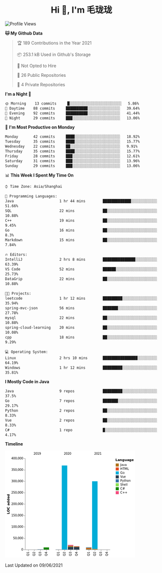 <h1 align="center">Hi 👋, I'm 毛珑珑</h1>

<!--START_SECTION:waka-->
![Profile Views](http://img.shields.io/badge/Profile%20Views-28-blue)

**🐱 My Github Data** 

> 🏆 189 Contributions in the Year 2021
 > 
> 📦 253.1 kB Used in Github's Storage 
 > 
> 🚫 Not Opted to Hire
 > 
> 📜 26 Public Repositories 
 > 
> 🔑 4 Private Repositories  
 > 
**I'm a Night 🦉** 

```text
🌞 Morning    13 commits     █░░░░░░░░░░░░░░░░░░░░░░░░   5.86% 
🌆 Daytime    88 commits     ██████████░░░░░░░░░░░░░░░   39.64% 
🌃 Evening    92 commits     ██████████░░░░░░░░░░░░░░░   41.44% 
🌙 Night      29 commits     ███░░░░░░░░░░░░░░░░░░░░░░   13.06%

```
📅 **I'm Most Productive on Monday** 

```text
Monday       42 commits     ████░░░░░░░░░░░░░░░░░░░░░   18.92% 
Tuesday      35 commits     ████░░░░░░░░░░░░░░░░░░░░░   15.77% 
Wednesday    22 commits     ██░░░░░░░░░░░░░░░░░░░░░░░   9.91% 
Thursday     35 commits     ████░░░░░░░░░░░░░░░░░░░░░   15.77% 
Friday       28 commits     ███░░░░░░░░░░░░░░░░░░░░░░   12.61% 
Saturday     31 commits     ███░░░░░░░░░░░░░░░░░░░░░░   13.96% 
Sunday       29 commits     ███░░░░░░░░░░░░░░░░░░░░░░   13.06%

```


📊 **This Week I Spent My Time On** 

```text
⌚︎ Time Zone: Asia/Shanghai

💬 Programming Languages: 
Java                     1 hr 44 mins        █████████████░░░░░░░░░░░░   51.66% 
SQL                      22 mins             ██░░░░░░░░░░░░░░░░░░░░░░░   10.88% 
C++                      19 mins             ██░░░░░░░░░░░░░░░░░░░░░░░   9.45% 
Go                       16 mins             ██░░░░░░░░░░░░░░░░░░░░░░░   8.3% 
Markdown                 15 mins             ██░░░░░░░░░░░░░░░░░░░░░░░   7.84%

🔥 Editors: 
IntelliJ                 2 hrs 8 mins        ███████████████░░░░░░░░░░   63.39% 
VS Code                  52 mins             ██████░░░░░░░░░░░░░░░░░░░   25.73% 
DataGrip                 22 mins             ██░░░░░░░░░░░░░░░░░░░░░░░   10.88%

🐱‍💻 Projects: 
leetcode                 1 hr 12 mins        █████████░░░░░░░░░░░░░░░░   35.94% 
spring-mvc-json          56 mins             ███████░░░░░░░░░░░░░░░░░░   27.78% 
mysql                    22 mins             ██░░░░░░░░░░░░░░░░░░░░░░░   10.88% 
spring-cloud-learning    20 mins             ██░░░░░░░░░░░░░░░░░░░░░░░   10.08% 
cpp                      18 mins             ██░░░░░░░░░░░░░░░░░░░░░░░   9.29%

💻 Operating System: 
Linux                    2 hrs 10 mins       ████████████████░░░░░░░░░   64.19% 
Windows                  1 hr 12 mins        █████████░░░░░░░░░░░░░░░░   35.81%

```

**I Mostly Code in Java** 

```text
Java                     9 repos             █████████░░░░░░░░░░░░░░░░   37.5% 
Go                       7 repos             ███████░░░░░░░░░░░░░░░░░░   29.17% 
Python                   2 repos             ██░░░░░░░░░░░░░░░░░░░░░░░   8.33% 
Vue                      2 repos             ██░░░░░░░░░░░░░░░░░░░░░░░   8.33% 
C#                       1 repo              █░░░░░░░░░░░░░░░░░░░░░░░░   4.17%

```


**Timeline**

![Chart not found](https://raw.githubusercontent.com/MaoLongLong/MaoLongLong/main/charts/bar_graph.png) 


 Last Updated on 09/06/2021
<!--END_SECTION:waka-->
